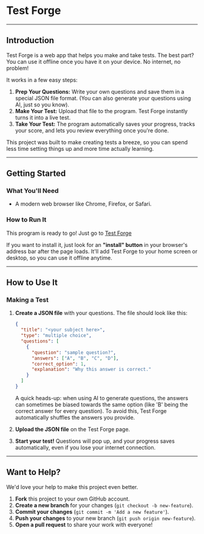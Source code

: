 # Test Forge

---

## Introduction

Test Forge is a web app that helps you make and take tests. The best part? You can use it offline once you have it on your device. No internet, no problem!

It works in a few easy steps:

1.  **Prep Your Questions:** Write your own questions and save them in a special JSON file format. (You can also generate your questions using AI, just so you know).
2.  **Make Your Test:** Upload that file to the program. Test Forge instantly turns it into a live test.
3.  **Take Your Test:** The program automatically saves your progress, tracks your score, and lets you review everything once you're done.

This project was built to make creating tests a breeze, so you can spend less time setting things up and more time actually learning.

---

## Getting Started

### What You'll Need

- A modern web browser like Chrome, Firefox, or Safari.

### How to Run It

This program is ready to go! Just go to [Test Forge](https://sgnsyn.github.io/test_forge/)

If you want to install it, just look for an **"install" button** in your browser's address bar after the page loads. It'll add Test Forge to your home screen or desktop, so you can use it offline anytime.

---

## How to Use It

### Making a Test

1.  **Create a JSON file** with your questions. The file should look like this:

    ```json
    {
      "title": "<your subject here>",
      "type": "multiple choice",
      "questions": [
        {
          "question": "sample question?",
          "answers": ["A", "B", "C", "D"],
          "correct_option": 1,
          "explanation": "Why this answer is correct."
        }
      ]
    }
    ```

    A quick heads-up: when using AI to generate questions, the answers can sometimes be biased towards the same option (like 'B' being the correct answer for every question). To avoid this, Test Forge automatically shuffles the answers you provide.

2.  **Upload the JSON file** on the Test Forge page.
3.  **Start your test!** Questions will pop up, and your progress saves automatically, even if you lose your internet connection.

---

## Want to Help?

We'd love your help to make this project even better.

1.  **Fork** this project to your own GitHub account.
2.  **Create a new branch** for your changes (`git checkout -b new-feature`).
3.  **Commit your changes** (`git commit -m 'Add a new feature'`).
4.  **Push your changes** to your new branch (`git push origin new-feature`).
5.  **Open a pull request** to share your work with everyone!
